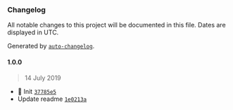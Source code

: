 ### Changelog

All notable changes to this project will be documented in this file. Dates are displayed in UTC.

Generated by [`auto-changelog`](https://github.com/CookPete/auto-changelog).

#### 1.0.0

> 14 July 2019

- :tada: Init [`37785e5`](https://github.com/nivrith/n-is-nan/commit/37785e5c919cb08237bf43c983b1e4547bca1780)
- Update readme [`1e0213a`](https://github.com/nivrith/n-is-nan/commit/1e0213aa257fb8032743c156f233dab3159c8c5a)
